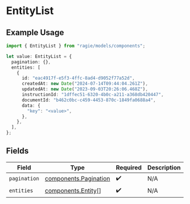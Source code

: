 # EntityList

## Example Usage

```typescript
import { EntityList } from "ragie/models/components";

let value: EntityList = {
  pagination: {},
  entities: [
    {
      id: "eac4917f-e5f3-4ffc-8ad4-d9052f77a52d",
      createdAt: new Date("2024-07-14T09:44:04.261Z"),
      updatedAt: new Date("2023-09-03T20:26:06.468Z"),
      instructionId: "1dffec51-6320-4b0c-a211-a368db420447",
      documentId: "b462c0bc-c459-4453-870c-1849fa0688a4",
      data: {
        "key": "<value>",
      },
    },
  ],
};
```

## Fields

| Field                                                          | Type                                                           | Required                                                       | Description                                                    |
| -------------------------------------------------------------- | -------------------------------------------------------------- | -------------------------------------------------------------- | -------------------------------------------------------------- |
| `pagination`                                                   | [components.Pagination](../../models/components/pagination.md) | :heavy_check_mark:                                             | N/A                                                            |
| `entities`                                                     | [components.Entity](../../models/components/entity.md)[]       | :heavy_check_mark:                                             | N/A                                                            |